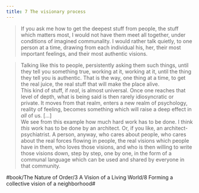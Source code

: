 ```yaml
---
title: 7 The visionary process
---
```


> If you ask me how to get the deepest stuff from people, the stuff which matters most, I would not have them meet all together, under conditions of imagined communality. I would rather talk quietly, to one person at a time, drawing from each individual his, her, their most important feelings, and their most authentic visions.  

> Talking like this to people, persistently asking them such things, until they tell you something true, working at it, working at it, until the thing they tell you is authentic. That is the way, one thing at a time, to get the real juice, the real stuff that will make the place alive.  
> This kind of stuff, if *real*, is almost universal. Once one reaches that level of depth, what is being said is then rarely idiosyncratic or private. It moves from that realm, enters a new realm of psychology, reality of feeling, becomes something which will raise a deep effect in *all* of us. […]  
> We see from this example how much hard work has to be done. I think *this* work has to be done by an architect. Or, if you like, an architect- psychiatrist. A person, anyway, who cares about people, who cares about the real forces flowing in people, the real visions which people have in them, who loves those visions, and who is then willing to write those visions down, step by step, one by one, in the form of a communal language which can be used and shared by everyone in that community.  

#book/The Nature of Order/3 A Vision of a Living World/8 Forming a collective vision of a neighborhood#